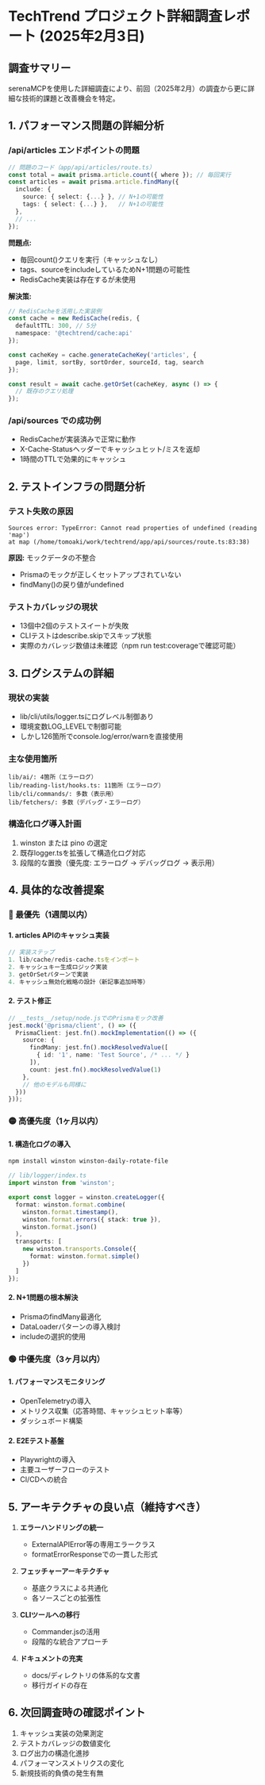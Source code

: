 # TechTrend プロジェクト詳細調査レポート (2025年2月3日)

## 調査サマリー
serenaMCPを使用した詳細調査により、前回（2025年2月）の調査から更に詳細な技術的課題と改善機会を特定。

## 1. パフォーマンス問題の詳細分析

### /api/articles エンドポイントの問題
```typescript
// 問題のコード（app/api/articles/route.ts）
const total = await prisma.article.count({ where }); // 毎回実行
const articles = await prisma.article.findMany({
  include: {
    source: { select: {...} }, // N+1の可能性
    tags: { select: {...} },   // N+1の可能性
  },
  // ...
});
```

**問題点:**
- 毎回count()クエリを実行（キャッシュなし）
- tags、sourceをincludeしているためN+1問題の可能性
- RedisCache実装は存在するが未使用

**解決策:**
```typescript
// RedisCacheを活用した実装例
const cache = new RedisCache(redis, {
  defaultTTL: 300, // 5分
  namespace: '@techtrend/cache:api'
});

const cacheKey = cache.generateCacheKey('articles', {
  page, limit, sortBy, sortOrder, sourceId, tag, search
});

const result = await cache.getOrSet(cacheKey, async () => {
  // 既存のクエリ処理
});
```

### /api/sources での成功例
- RedisCacheが実装済みで正常に動作
- X-Cache-Statusヘッダーでキャッシュヒット/ミスを返却
- 1時間のTTLで効果的にキャッシュ

## 2. テストインフラの問題分析

### テスト失敗の原因
```
Sources error: TypeError: Cannot read properties of undefined (reading 'map')
at map (/home/tomoaki/work/techtrend/app/api/sources/route.ts:83:38)
```

**原因:** モックデータの不整合
- Prismaのモックが正しくセットアップされていない
- findMany()の戻り値がundefined

### テストカバレッジの現状
- 13個中2個のテストスイートが失敗
- CLIテストはdescribe.skipでスキップ状態
- 実際のカバレッジ数値は未確認（npm run test:coverageで確認可能）

## 3. ログシステムの詳細

### 現状の実装
- lib/cli/utils/logger.tsにログレベル制御あり
- 環境変数LOG_LEVELで制御可能
- しかし126箇所でconsole.log/error/warnを直接使用

### 主な使用箇所
```
lib/ai/: 4箇所（エラーログ）
lib/reading-list/hooks.ts: 11箇所（エラーログ）
lib/cli/commands/: 多数（表示用）
lib/fetchers/: 多数（デバッグ・エラーログ）
```

### 構造化ログ導入計画
1. winston または pino の選定
2. 既存logger.tsを拡張して構造化ログ対応
3. 段階的な置換（優先度: エラーログ → デバッグログ → 表示用）

## 4. 具体的な改善提案

### 🔴 最優先（1週間以内）

#### 1. articles APIのキャッシュ実装
```typescript
// 実装ステップ
1. lib/cache/redis-cache.tsをインポート
2. キャッシュキー生成ロジック実装
3. getOrSetパターンで実装
4. キャッシュ無効化戦略の設計（新記事追加時等）
```

#### 2. テスト修正
```typescript
// __tests__/setup/node.jsでのPrismaモック改善
jest.mock('@prisma/client', () => ({
  PrismaClient: jest.fn().mockImplementation(() => ({
    source: {
      findMany: jest.fn().mockResolvedValue([
        { id: '1', name: 'Test Source', /* ... */ }
      ]),
      count: jest.fn().mockResolvedValue(1)
    },
    // 他のモデルも同様に
  }))
}));
```

### 🟡 高優先度（1ヶ月以内）

#### 1. 構造化ログの導入
```bash
npm install winston winston-daily-rotate-file
```

```typescript
// lib/logger/index.ts
import winston from 'winston';

export const logger = winston.createLogger({
  format: winston.format.combine(
    winston.format.timestamp(),
    winston.format.errors({ stack: true }),
    winston.format.json()
  ),
  transports: [
    new winston.transports.Console({
      format: winston.format.simple()
    })
  ]
});
```

#### 2. N+1問題の根本解決
- PrismaのfindMany最適化
- DataLoaderパターンの導入検討
- includeの選択的使用

### 🟢 中優先度（3ヶ月以内）

#### 1. パフォーマンスモニタリング
- OpenTelemetryの導入
- メトリクス収集（応答時間、キャッシュヒット率等）
- ダッシュボード構築

#### 2. E2Eテスト基盤
- Playwrightの導入
- 主要ユーザーフローのテスト
- CI/CDへの統合

## 5. アーキテクチャの良い点（維持すべき）

1. **エラーハンドリングの統一**
   - ExternalAPIError等の専用エラークラス
   - formatErrorResponseでの一貫した形式

2. **フェッチャーアーキテクチャ**
   - 基底クラスによる共通化
   - 各ソースごとの拡張性

3. **CLIツールへの移行**
   - Commander.jsの活用
   - 段階的な統合アプローチ

4. **ドキュメントの充実**
   - docs/ディレクトリの体系的な文書
   - 移行ガイドの存在

## 6. 次回調査時の確認ポイント

1. キャッシュ実装の効果測定
2. テストカバレッジの数値変化
3. ログ出力の構造化進捗
4. パフォーマンスメトリクスの変化
5. 新規技術的負債の発生有無
